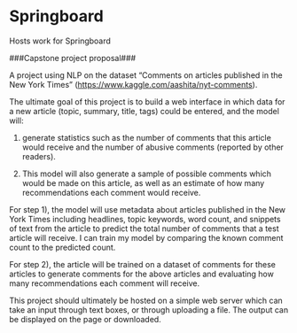 # Springboard
Hosts work for Springboard

###Capstone project proposal###

A project using NLP on the dataset “Comments on articles published in the New York Times” (https://www.kaggle.com/aashita/nyt-comments). 

The ultimate goal of this project is to build a web interface in which data for a new article (topic, summary, title, tags) could be entered, and the model will:
1)	generate statistics such as the number of comments that this article would receive and the number of abusive comments (reported by other readers). 

2)	This model will also generate a sample of possible comments which would be made on this article, as well as an estimate of how many recommendations each comment would receive.

For step 1), the model will use metadata about articles published in the New York Times including headlines, topic keywords, word count, and snippets of text from the article to predict the total number of comments that a test article will receive.
I can train my model by comparing the known comment count to the predicted count.

For step 2), the article will be trained on a dataset of comments for these articles to generate comments for the above articles and evaluating how many recommendations each comment will receive.

This project should ultimately be hosted on a simple web server which can take an input through text boxes, or through uploading a file. The output can be displayed on the page or downloaded.
